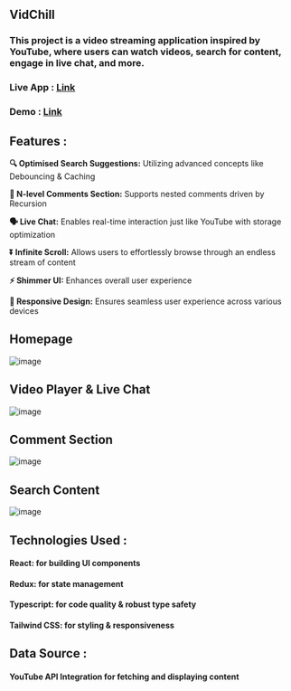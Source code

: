 
## VidChill
### This project is a video streaming application inspired by YouTube, where users can watch videos, search for content, engage in live chat, and more.

### Live App : [Link](https://vid-chill-gilt.vercel.app)
### Demo : [Link](https://drive.google.com/file/d/1KL6MkIedSmx92JYWbF6cW6Ul8cEHJbtU/view)

## Features : 
**:mag: Optimised Search Suggestions:** Utilizing advanced concepts like Debouncing & Caching

**💬 N-level Comments Section:** Supports nested comments driven by Recursion

**🗣️ Live Chat:** Enables real-time interaction just like YouTube with storage optimization

**:arrow_double_down: Infinite Scroll:** Allows users to effortlessly browse through an endless stream of content

**⚡ Shimmer UI:** Enhances overall user experience

**📱 Responsive Design:** Ensures seamless user experience across various devices

## Homepage
![image](https://github.com/logic-found/VidChill/assets/93260606/2f681948-6096-4a1b-ad43-7af7ea94e514)

## Video Player & Live Chat

![image](https://github.com/logic-found/VidChill/assets/93260606/25854e84-e2b8-49ce-adc0-17a5c532f911)

## Comment Section
![image](https://github.com/logic-found/VidChill/assets/93260606/1d23a910-dc84-493a-aa4e-0e4935740960)

## Search Content
![image](https://github.com/logic-found/VidChill/assets/93260606/b0915a90-342b-4218-9356-d19aba260250)


## Technologies Used : 
#### React: for building UI components
#### Redux: for state management
#### Typescript: for code quality & robust type safety
#### Tailwind CSS: for styling & responsiveness

## Data Source :
#### YouTube API Integration for fetching and displaying content
